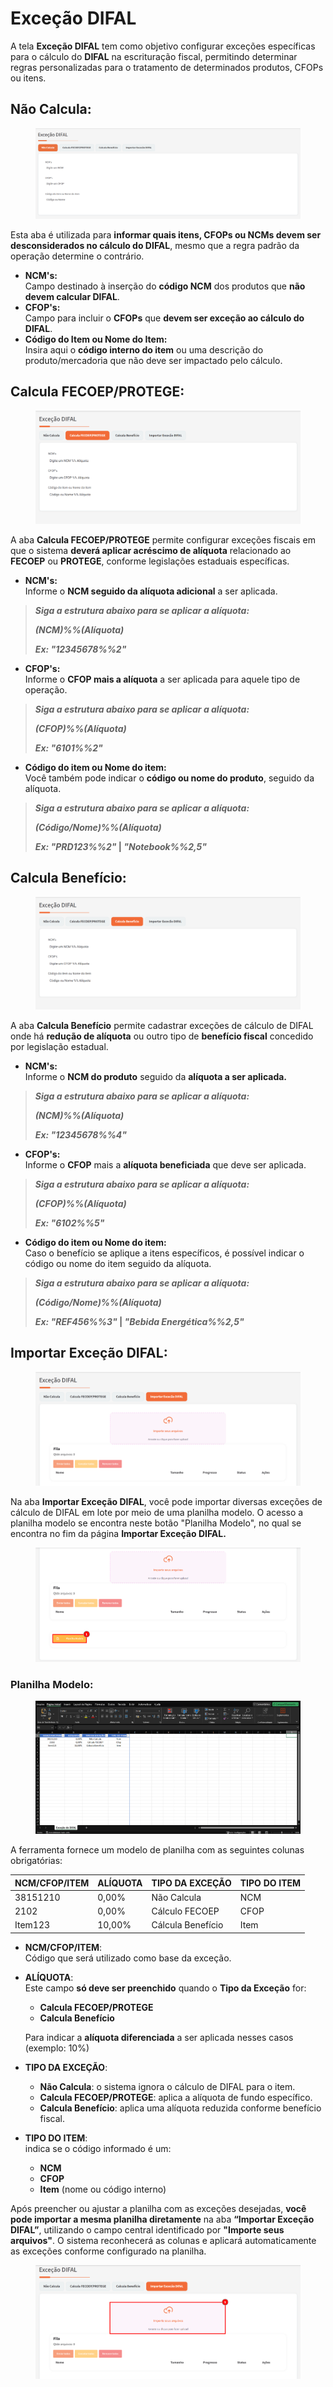 # Exceção DIFAL

A tela **Exceção DIFAL** tem como objetivo configurar exceções específicas para o cálculo do **DIFAL** na escrituração fiscal, permitindo determinar regras personalizadas para o tratamento de determinados produtos, CFOPs ou itens.

## Não Calcula:

<figure><img src="../../.gitbook/assets/image (206).png" alt=""><figcaption></figcaption></figure>

Esta aba é utilizada para **informar quais itens, CFOPs ou NCMs devem ser desconsiderados no cálculo do DIFAL**, mesmo que a regra padrão da operação determine o contrário.

* **NCM's:**\
  Campo destinado à inserção do **código NCM** dos produtos que **não devem calcular DIFAL**.
* **CFOP's:**\
  Campo para incluir o **CFOPs** que **devem ser exceção ao cálculo do DIFAL**.
* **Código do Item ou Nome do Item:**\
  Insira aqui o **código interno do item** ou uma descrição do produto/mercadoria que não deve ser impactado pelo cálculo.

## Calcula FECOEP/PROTEGE:

<figure><img src="../../.gitbook/assets/image (200).png" alt=""><figcaption></figcaption></figure>

A aba **Calcula FECOEP/PROTEGE** permite configurar exceções fiscais em que o sistema **deverá aplicar acréscimo de alíquota** relacionado ao **FECOEP** ou **PROTEGE**, conforme legislações estaduais específicas.

* **NCM's:**\
  Informe o **NCM seguido da alíquota adicional** a ser aplicada.

> _**Siga a estrutura abaixo para se aplicar a alíquota:**_
>
> _**(NCM)%%(Alíquota)**_
>
> _**Ex: "12345678%%2"**_

* **CFOP's:**\
  Informe o **CFOP mais a alíquota** a ser aplicada para aquele tipo de operação.

> _**Siga a estrutura abaixo para se aplicar a alíquota:**_
>
> _**(CFOP)%%(Alíquota)**_
>
> _**Ex: "6101%%2"**_

* **Código do item ou Nome do item:**\
  Você também pode indicar o **código ou nome do produto**, seguido da alíquota.

> _**Siga a estrutura abaixo para se aplicar a alíquota:**_
>
> _**(Código/Nome)%%(Alíquota)**_
>
> _**Ex: "PRD123%%2"**_**&#x20;|&#x20;**_**"Notebook%%2,5"**_

## Calcula Benefício:

<figure><img src="../../.gitbook/assets/image (4) (1).png" alt=""><figcaption></figcaption></figure>

A aba **Calcula Benefício** permite cadastrar exceções de cálculo de DIFAL onde há **redução de alíquota** ou outro tipo de **benefício fiscal** concedido por legislação estadual.

* **NCM's:**\
  Informe o **NCM do produto** seguido da **alíquota a ser aplicada.**

> _**Siga a estrutura abaixo para se aplicar a alíquota:**_
>
> _**(NCM)%%(Alíquota)**_
>
> _**Ex: "12345678%%4"**_

* **CFOP's:**\
  Informe o **CFOP** mais a **alíquota beneficiada** que deve ser aplicada.

> _**Siga a estrutura abaixo para se aplicar a alíquota:**_
>
> _**(CFOP)%%(Alíquota)**_
>
> _**Ex: "6102%%5"**_

* **Código do item ou Nome do item:**\
  Caso o benefício se aplique a itens específicos, é possível indicar o código ou nome do item seguido da alíquota.

> _**Siga a estrutura abaixo para se aplicar a alíquota:**_
>
> _**(Código/Nome)%%(Alíquota)**_
>
> _**Ex: "REF456%%3"**_**&#x20;|&#x20;**_**"Bebida Energética%%2,5"**_

## Importar Exceção DIFAL:

<figure><img src="../../.gitbook/assets/image (5) (1).png" alt=""><figcaption></figcaption></figure>

Na aba **Importar Exceção DIFAL**, você pode importar diversas exceções de cálculo de DIFAL em lote por meio de uma planilha modelo. O acesso a planilha modelo se encontra neste botão "Planilha Modelo", no qual se encontra no fim da página **Importar Exceção DIFAL.**

<figure><img src="../../.gitbook/assets/image (6) (1).png" alt=""><figcaption></figcaption></figure>

### Planilha Modelo:

<figure><img src="../../.gitbook/assets/image (199).png" alt=""><figcaption></figcaption></figure>

A ferramenta fornece um modelo de planilha com as seguintes colunas obrigatórias:

| NCM/CFOP/ITEM | ALÍQUOTA | TIPO DA EXCEÇÃO   | TIPO DO ITEM |
| ------------- | -------- | ----------------- | ------------ |
| 38151210      | 0,00%    | Não Calcula       | NCM          |
| 2102          | 0,00%    | Cálculo FECOEP    | CFOP         |
| Item123       | 10,00%   | Cálcula Benefício | Item         |

* **NCM/CFOP/ITEM**: \
  Código que será utilizado como base da exceção.
*   **ALÍQUOTA**:\
    Este campo **só deve ser preenchido** quando o **Tipo da Exceção** for:

    * **Calcula FECOEP/PROTEGE**
    * **Calcula Benefício**

    Para indicar a **alíquota diferenciada** a ser aplicada nesses casos (exemplo: 10%)
* **TIPO DA EXCEÇÃO**:
  * **Não Calcula**: o sistema ignora o cálculo de DIFAL para o item.
  * **Calcula FECOEP/PROTEGE**: aplica a alíquota de fundo específico.
  * **Calcula Benefício**: aplica uma alíquota reduzida conforme benefício fiscal.
* **TIPO DO ITEM**: \
  indica se o código informado é um:
  * **NCM**
  * **CFOP**
  * **Item** (nome ou código interno)

Após preencher ou ajustar a planilha com as exceções desejadas, **você pode importar a mesma planilha diretamente** na aba **“Importar Exceção DIFAL”**, utilizando o campo central identificado por **"Importe seus arquivos"**. O sistema reconhecerá as colunas e aplicará automaticamente as exceções conforme configurado na planilha.

<figure><img src="../../.gitbook/assets/image (198).png" alt=""><figcaption></figcaption></figure>
